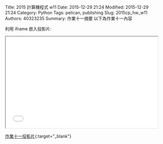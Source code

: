 Title: 2015 計算機程式 w11
Date: 2015-12-29 21:24
Modified: 2015-12-29 21:24
Category: Python
Tags: pelican, publishing
Slug: 2015cp_hw_w11
Authors: 40323235
Summary: 作業十一摘要
以下為作業十一內容

利用 iframe 嵌入投影片:

<iframe src="simplest11.html" width="500" height="300"></iframe>

[作業十一投影片](simplest11.html){:target="_blank"}
</br>




